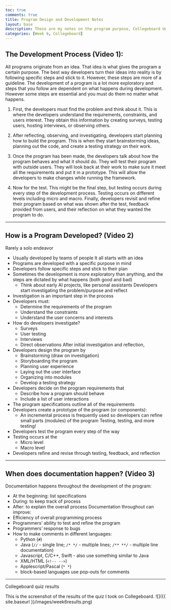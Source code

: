 ```yaml
---
toc: true
comments: true
title: Program Design and Development Notes
layout: base
description: These are my notes on the program purpose, Collegeboard Unit 1.3
categories: [Week 6, Collegeboard]
---
```


## The Development Process (Video 1):
All programs originate from an idea. That idea is what gives the program a certain purpose. The best way developers turn their ideas into reality is by following specific steps and stick to it. However, these steps are more of a guideline. The development of a program is a lot more exploratory and steps that you follow are dependent on what happens during development. However some steps are essential and you must do them no matter what happens.

1. First, the developers must find the problem and think about it. This is where the developers understand the requirements, constraints, and users interest. They obtain this information by creating surveys, testing users, hosting interviews, or observing others.

2. After reflecting, observing, and investigating, developers start planning how to build the program. This is when they start brainstorming ideas, planning out the code, and create a testing strategy on their work.

3. Once the program has been made, the developers talk about how the program behaves and what it should do. They will test their program with outside users. They will look back at their work to make sure it meet all the requirements and put it in a prototype. This will allow the developers to make changes while running the framework.

4. Now for the test. This might be the final step, but testing occurs during every step of the development process. Testing occurs on different levels including micro and macro. Finally, developers revisit and refine their program based on what was shown after the test, feedback provided from users, and their reflection on what they wanted the program to do.

---

## How is a Program Developed? (Video 2)
Rarely a solo endeavor
 - Usually developed by teams of people It all starts with an idea
 - Programs are developed with a specific purpose in mind
 - Developers follow specific steps and stick to their plan
 - Sometimes the development is more exploratory than anything, and the steps are dictated by what happens (both good and bad)
     - Think about early AI projects, like personal assistants Developers start investigating the problem/purpose and reflect
 - Investigation is an important step in the process
 - Developers must:
     - Determine the requirements of the program
     - Understand the constraints
     - Understand the user concerns and interests
 - How do developers investigate?
     - Surveys
     - User testing
     - Interviews
     - Direct observations After initial investigation and reflection,
 - Developers design the program by
     - Brainstorming (draw on investigation)
     - Storyboarding the program
     - Planning user experience
     - Laying out the user interface
     - Organizing into modules
     - Develop a testing strategy
 - Developers decide on the program requirements that
     - Describe how a program should behave
     - Include a list of user interactions
 - The program specifications outline all of the requirements
 - Developers create a prototype of the program (or components):
     - An incremental process is frequently used so developers can refine small parts (modules) of the program Testing, testing, and more testing!
 - Developers test the program every step of the way
 - Testing occurs at the
     - Micro level
     - Macro level
 - Developers refine and revise through testing, feedback, and reflection

 ---

## When does documentation happen? (Video 3)
Documentation happens throughout the development of the program:

 - At the beginning: list specifications
 - During: to keep track of process
 - After: to explain the overall process Documentation throughout can improve:
 - Efficiency of overall programming process
 - Programmers’ ability to test and refine the program
 - Programmers’ response to bugs
 - How to make comments in different languages:
     - Python (`#`)
    - Java (`//` - single line; `/* */` - multiple lines; `/** **/` - multiple line documentation)
    - Javascript, C/C++, Swift - also use something similar to Java
    - XML/HTML (`<!-- -->`)
    - Applescript/Pascal (`* *`)
    - block-based languages use pop-outs for comments
 
 ---

 Collegeboard quiz results

 This is the screenshot of the results of the quiz I took on Collegeboard.
![]({{ site.baseurl }}/images/week6results.png)